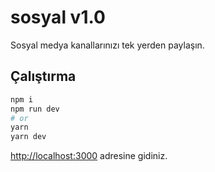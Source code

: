 # sosyal v1.0
Sosyal medya kanallarınızı tek yerden paylaşın.

## Çalıştırma

```bash
npm i
npm run dev
# or
yarn
yarn dev
```

[http://localhost:3000](http://localhost:3000) adresine gidiniz.